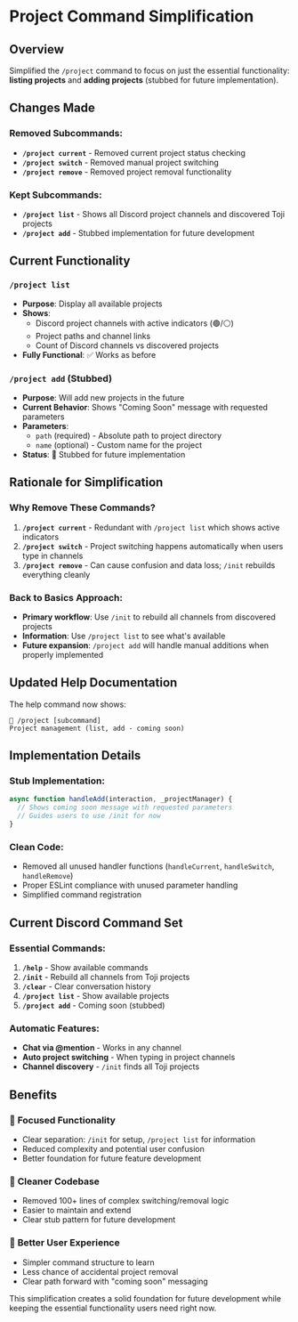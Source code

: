 # Project Command Simplification

## Overview

Simplified the `/project` command to focus on just the essential functionality: **listing projects** and **adding projects** (stubbed for future implementation).

## Changes Made

### **Removed Subcommands:**
- **`/project current`** - Removed current project status checking
- **`/project switch`** - Removed manual project switching
- **`/project remove`** - Removed project removal functionality

### **Kept Subcommands:**
- **`/project list`** - Shows all Discord project channels and discovered Toji projects
- **`/project add`** - Stubbed implementation for future development

## Current Functionality

### **`/project list`**
- **Purpose**: Display all available projects
- **Shows**:
  - Discord project channels with active indicators (🟢/⚪)
  - Project paths and channel links
  - Count of Discord channels vs discovered projects
- **Fully Functional**: ✅ Works as before

### **`/project add` (Stubbed)**
- **Purpose**: Will add new projects in the future
- **Current Behavior**: Shows "Coming Soon" message with requested parameters
- **Parameters**:
  - `path` (required) - Absolute path to project directory
  - `name` (optional) - Custom name for the project
- **Status**: 🚧 Stubbed for future implementation

## Rationale for Simplification

### **Why Remove These Commands?**

1. **`/project current`** - Redundant with `/project list` which shows active indicators
2. **`/project switch`** - Project switching happens automatically when users type in channels
3. **`/project remove`** - Can cause confusion and data loss; `/init` rebuilds everything cleanly

### **Back to Basics Approach:**
- **Primary workflow**: Use `/init` to rebuild all channels from discovered projects
- **Information**: Use `/project list` to see what's available
- **Future expansion**: `/project add` will handle manual additions when properly implemented

## Updated Help Documentation

The help command now shows:
```
📂 /project [subcommand]
Project management (list, add - coming soon)
```

## Implementation Details

### **Stub Implementation:**
```typescript
async function handleAdd(interaction, _projectManager) {
  // Shows coming soon message with requested parameters
  // Guides users to use /init for now
}
```

### **Clean Code:**
- Removed all unused handler functions (`handleCurrent`, `handleSwitch`, `handleRemove`)
- Proper ESLint compliance with unused parameter handling
- Simplified command registration

## Current Discord Command Set

### **Essential Commands:**
1. **`/help`** - Show available commands
2. **`/init`** - Rebuild all channels from Toji projects
3. **`/clear`** - Clear conversation history
4. **`/project list`** - Show available projects
5. **`/project add`** - Coming soon (stubbed)

### **Automatic Features:**
- **Chat via @mention** - Works in any channel
- **Auto project switching** - When typing in project channels
- **Channel discovery** - `/init` finds all Toji projects

## Benefits

### 🎯 **Focused Functionality**
- Clear separation: `/init` for setup, `/project list` for information
- Reduced complexity and potential user confusion
- Better foundation for future feature development

### 🧹 **Cleaner Codebase**
- Removed 100+ lines of complex switching/removal logic
- Easier to maintain and extend
- Clear stub pattern for future development

### 🚀 **Better User Experience**
- Simpler command structure to learn
- Less chance of accidental project removal
- Clear path forward with "coming soon" messaging

This simplification creates a solid foundation for future development while keeping the essential functionality users need right now.
